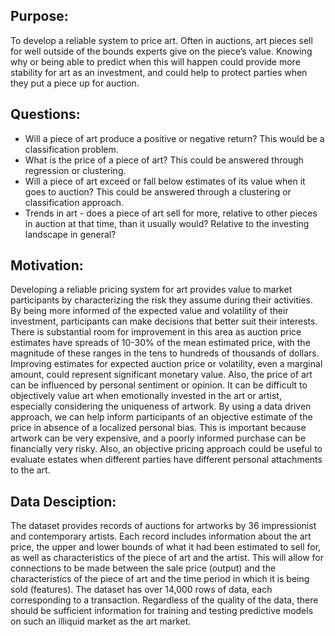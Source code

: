 ## Purpose:  
To develop a reliable system to price art. Often in auctions, art pieces sell for well outside of the bounds experts give on the piece’s value. Knowing why or being able to predict when this will happen could provide more stability for art as an investment, and could help to protect parties when they put a piece up for auction.

## Questions:  
- Will a piece of art produce a positive or negative return? This would be a classification problem.
- What is the price of a piece of art? This could be answered through regression or clustering.
- Will a piece of art exceed or fall below estimates of its value when it goes to auction? This could be answered through a clustering or classification approach.
- Trends in art - does a piece of art sell for more, relative to other pieces in auction at that time, than it usually would? Relative to the investing landscape in general?

## Motivation:
Developing a reliable pricing system for art provides value to market participants by characterizing the risk they assume during their activities. By being more informed of the expected value and volatility of their investment, participants can make decisions that better suit their interests. There is substantial room for improvement in this area as auction price estimates have spreads of 10-30% of the mean estimated price, with the magnitude of these ranges in the tens to hundreds of thousands of dollars. Improving estimates for expected auction price or volatility, even a marginal amount, could represent significant monetary value. 
Also, the price of art can be influenced by personal sentiment or opinion. It can be difficult to objectively value art when emotionally invested in the art or artist, especially considering the uniqueness of artwork. By using a data driven approach, we can help inform participants of an objective estimate of the price in absence of a localized personal bias. This is important because artwork can be very expensive, and a poorly informed purchase can be financially very risky. Also, an objective pricing approach could be useful to evaluate estates when different parties have different personal attachments to the art.
    

## Data Desciption:  
The dataset provides records of auctions for artworks by 36 impressionist and contemporary artists. Each record includes information about the art price, the upper and lower bounds of what it had been estimated to sell for, as well as characteristics of the piece of art and the artist. This will allow for connections to be made between the sale price (output) and the characteristics of the piece of art and the time period in which it is being sold (features). The dataset has over 14,000 rows of data, each corresponding to a transaction. Regardless of the quality of the data, there should be sufficient information for training and testing predictive models on such an illiquid market as the art market.
